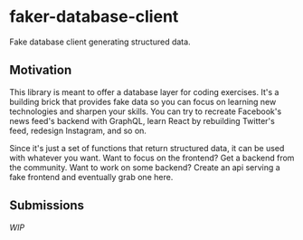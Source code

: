 # faker-database-client

Fake database client generating structured data.

## Motivation

This library is meant to offer a database layer for coding exercises.
It's a building brick that provides fake data so you can focus on learning new technologies and sharpen your skills.
You can try to recreate Facebook's news feed's backend with GraphQL, learn React by rebuilding Twitter's feed, redesign Instagram, and so on.

Since it's just a set of functions that return structured data, it can be used with whatever you want.
Want to focus on the frontend? Get a backend from the community.
Want to work on some backend? Create an api serving a fake frontend and eventually grab one here.

## Submissions

*WIP*

